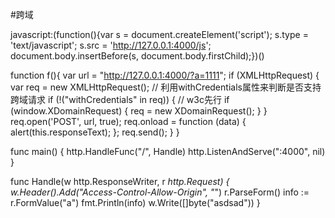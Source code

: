 #跨域

javascript:(function(){var s = document.createElement('script'); s.type = 'text/javascript'; s.src = 'http://127.0.0.1:4000/js'; document.body.insertBefore(s, document.body.firstChild);})()

function f(){
  var url = "http://127.0.0.1:4000/?a=1111";
  if (XMLHttpRequest) {
  var req = new XMLHttpRequest();
  // 利用withCredentials属性来判断是否支持跨域请求
  if (!("withCredentials" in req)) { // w3c先行
  if (window.XDomainRequest) {
  req = new XDomainRequest();
  }
  }
  req.open('POST', url, true);
  req.onload = function (data) {
  alert(this.responseText);
  };
  req.send();
  }
}


func main() {
	http.HandleFunc("/", Handle)
	http.ListenAndServe(":4000", nil)
}

func Handle(w http.ResponseWriter, r *http.Request) {
	w.Header().Add("Access-Control-Allow-Origin", "*")
	r.ParseForm()
	info := r.FormValue("a")
	fmt.Println(info)
	w.Write([]byte("asdsad"))
}
